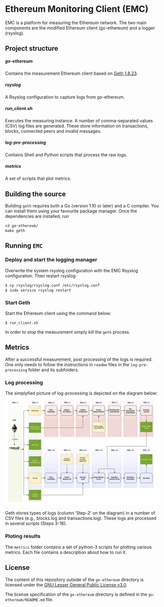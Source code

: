# Ethereum Monitoring Client (EMC)
EMC is a platform for measuring the Ethereum network. The two main components are the modified Ethereum client (go-ethereum) and a logger (rsyslog).

## Project structure

##### go-ethereum
Contains the measurement Ethereum client based on [Geth 1.8.23](https://github.com/ethereum/go-ethereum/tree/release/1.8).

##### rsyslog
A Rsyslog configuration to capture logs from go-ethereum.

##### run_client.sh
Executes the measuring instance. 
A number of comma-separated values (CSV) log files are generated.
These store information on transactions, blocks, connected peers and invalid messages.

##### log-pre-processing
Contains Shell and Python scripts that process the raw logs.

##### metrics
A set of scripts that plot metrics.

## Building the source

Building `geth` requires both a Go (version 1.10 or later) and a C compiler. You can install
them using your favourite package manager. Once the dependencies are installed, run

```shell
cd go-ethereum/
make geth
```


## Running `EMC`

### Deploy and start the logging manager
Overwrite the system rsyslog configuration with the EMC Rsyslog configuration. Then restart rsyslog:

```shell
$ cp rsyslog/rsyslog.conf /etc/rsyslog.conf
$ sudo service rsyslog restart
```

### Start Geth
Start the Ethereum client using the command below:
```shell
$ run_client.sh
```
In order to stop the measurement simply kill the `geth` process.

## Metrics

After a successful measurement, post processing of the logs is required. 
One only needs to follow the instructions in `readme` files in the `log-pre-processing` folder and its subfolders.

### Log processing
The simplyfied picture of log-processing is depicted on the diagram below:
![Log processing](images/flow-diagram.png)

Geth stores types of logs (column 'Step-2' on the diagram) in a number 
of CSV files (e.g., blocks.log and transactions.log). 
These logs are processed in several scripts (Steps 3-16).

### Ploting results
The `metrics` folder contains a set of python-3 scripts for plotting various metrics. Each file contains a description about how to run it.



## License

The content of this repository outside of the `go-ethereum` directory is licensed under the
[GNU Lesser General Public License v3.0](https://www.gnu.org/licenses/lgpl-3.0.en.html).

The license specification of the `go-ethereum` directory is defined in the `go-ethereum/README.md` file.
